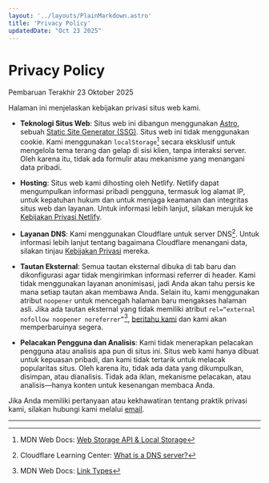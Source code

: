 ```yaml
---
layout: '../layouts/PlainMarkdown.astro'
title: 'Privacy Policy'
updatedDate: "Oct 23 2025"
---
```


# Privacy Policy
Pembaruan Terakhir 23 Oktober 2025

Halaman ini menjelaskan kebijakan privasi situs web kami.

- **Teknologi Situs Web**: Situs web ini dibangun menggunakan [Astro](https://astro.build), sebuah [Static Site Generator (SSG)](https://en.wikipedia.org/wiki/Static_site_generator). Situs web ini tidak menggunakan cookie. Kami menggunakan `localStorage`[^1] secara eksklusif untuk mengelola tema terang dan gelap di sisi klien, tanpa interaksi server. Oleh karena itu, tidak ada formulir atau mekanisme yang menangani data pribadi.

- **Hosting**: Situs web kami dihosting oleh Netlify. Netlify dapat mengumpulkan informasi pribadi pengguna, termasuk log alamat IP, untuk kepatuhan hukum dan untuk menjaga keamanan dan integritas situs web dan layanan. Untuk informasi lebih lanjut, silakan merujuk ke [Kebijakan Privasi Netlify](https://www.netlify.com/privacy).

- **Layanan DNS**: Kami menggunakan Cloudflare untuk server DNS[^2]. Untuk informasi lebih lanjut tentang bagaimana Cloudflare menangani data, silakan tinjau [Kebijakan Privasi](https://www.cloudflare.com/privacypolicy/) mereka.

- **Tautan Eksternal**: Semua tautan eksternal dibuka di tab baru dan dikonfigurasi agar tidak mengirimkan informasi referrer di header. Kami tidak menggunakan layanan anonimisasi, jadi Anda akan tahu persis ke mana setiap tautan akan membawa Anda. Selain itu, kami menggunakan atribut `noopener` untuk mencegah halaman baru mengakses halaman asli. Jika ada tautan eksternal yang tidak memiliki atribut `rel=“external nofollow noopener noreferrer”`[^3], [beritahu kami](mailto:danarwasis@gmail.com) dan kami akan memperbaruinya segera.

- **Pelacakan Pengguna dan Analisis**: Kami tidak menerapkan pelacakan pengguna atau analisis apa pun di situs ini. Situs web kami hanya dibuat untuk kepuasan pribadi, dan kami tidak tertarik untuk melacak popularitas situs. Oleh karena itu, tidak ada data yang dikumpulkan, disimpan, atau dianalisis. Tidak ada iklan, mekanisme pelacakan, atau analisis—hanya konten untuk kesenangan membaca Anda.

Jika Anda memiliki pertanyaan atau kekhawatiran tentang praktik privasi kami, silakan hubungi kami melalui [email](mailto:danarwasis@gmail.com).

<hr class="w-full bg-gray h-1px bg-opacity-25">

[^1]: MDN Web Docs: [Web Storage API & Local Storage](https://developer.mozilla.org/en-US/docs/Web/API/Web_Storage_API)
[^2]: Cloudflare Learning Center: [What is a DNS server?](https://www.cloudflare.com/learning/dns/what-is-a-dns-server)
[^3]: MDN Web Docs: [Link Types](https://developer.mozilla.org/en-US/docs/Web/HTML/Link_types)
